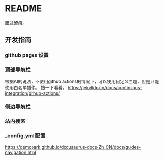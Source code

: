 # README

雁过留痕。

## 开发指南

### github pages 设置

### 顶部导航栏

根据AI的说法，不使用github actions的情况下，可以使用自定义主题，但是只能使用白名单插件。
搜一下看看。
https://jekylldo.cn/docs/continuous-integration/github-actions/


### 侧边导航栏

### 站内搜索

### _config.yml 配置

https://demopark.github.io/docusaurus-docs-Zh_CN/docs/guides-navigation.html
